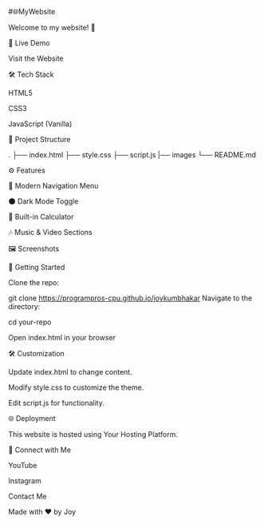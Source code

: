 #🌐MyWebsite

Welcome to my website! 🎉

🚀 Live Demo

Visit the Website

🛠️ Tech Stack

HTML5

CSS3

JavaScript (Vanilla)

📂 Project Structure

.
├── index.html
├── style.css
├── script.js
|── images
└── README.md

⚙️ Features

🎨 Modern Navigation Menu

🌑 Dark Mode Toggle

🧮 Built-in Calculator

🎶 Music & Video Sections

🖼️ Screenshots



🚀 Getting Started

Clone the repo:

git clone https://programpros-cpu.github.io/joykumbhakar
Navigate to the directory:

cd your-repo

Open index.html in your browser

🛠️ Customization

Update index.html to change content.

Modify style.css to customize the theme.

Edit script.js for functionality.

🌐 Deployment

This website is hosted using Your Hosting Platform.

🔗 Connect with Me

YouTube

Instagram

Contact Me

Made with ❤️ by Joy
